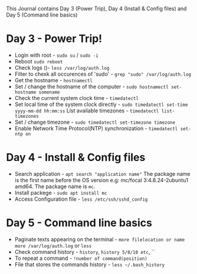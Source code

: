 This Journal contains Day 3 (Power Trip), Day 4 (Install & Config files) and Day 5 (Command line basics)

# Day 3 - Power Trip!

- Login with root - `sudo su` / `sudo -i`
- Reboot `sudo reboot`
- Check logs ()- `less /var/log/auth.log`
- Filter to chexk all occurences of 'sudo' - `grep "sudo" /var/log/auth.log`
- Get the hostname - `hostnamectl`
- Set / change the hostname of the computer - `sudo hostnamectl set-hostname somename`
- Check the current system clock time - `timedatectl`
- Set local time of the system clock directly - `sudo timedatectl set-time yyyy-mm-dd hh:mm:ss`
List available timezones - `timedatectl list-timezones`
- Set / change timezone - `sudo timedatectl set-timezone timezone`
- Enable Network Time Protocol(NTP) synchronization - `timedatectl set-ntp on`

# Day 4 - Install & Config files

- Search application - `apt search "application name"`
The package name is the first name before the OS version e.g: mc/focal 3:4.8.24-2ubuntu1 amd64. The package name is `mc`.
- Install packege - `sudo apt install mc`
- Access Configuration file - `less /etc/ssh/sshd_config`

# Day 5 - Command line basics

- Paginate texts appearing on the terminal - `more filelocation or name` `more /var/log/auth.log` or `less`
- Check command history - `history`, `history 5/8/10 etc`, ``
- To repeat a command - `!number of command(position)`
- File that stores the commands history - `less ~/.bash_history`
